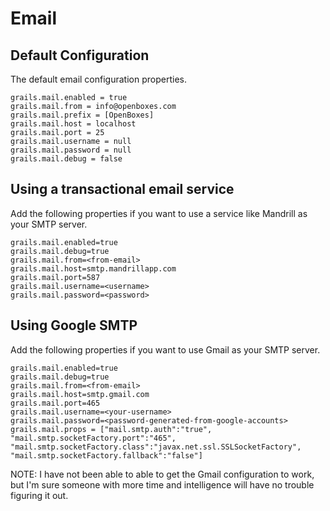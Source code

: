 # Email 

## Default Configuration
The default email configuration properties.
```
grails.mail.enabled = true			
grails.mail.from = info@openboxes.com
grails.mail.prefix = [OpenBoxes]
grails.mail.host = localhost
grails.mail.port = 25
grails.mail.username = null
grails.mail.password = null
grails.mail.debug = false
```

## Using a transactional email service
Add the following properties if you want to use a service like Mandrill as your SMTP server.
```
grails.mail.enabled=true
grails.mail.debug=true
grails.mail.from=<from-email>
grails.mail.host=smtp.mandrillapp.com
grails.mail.port=587
grails.mail.username=<username>
grails.mail.password=<password>
```

## Using Google SMTP
Add the following properties if you want to use Gmail as your SMTP server.
```
grails.mail.enabled=true
grails.mail.debug=true
grails.mail.from=<from-email>
grails.mail.host=smtp.gmail.com
grails.mail.port=465
grails.mail.username=<your-username>
grails.mail.password=<password-generated-from-google-accounts>
grails.mail.props = ["mail.smtp.auth":"true", "mail.smtp.socketFactory.port":"465", "mail.smtp.socketFactory.class":"javax.net.ssl.SSLSocketFactory", "mail.smtp.socketFactory.fallback":"false"]
```
NOTE: I have not been able to able to get the Gmail configuration to work, but I'm sure someone with more time and intelligence will have no trouble figuring it out.
